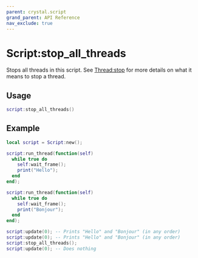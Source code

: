 ```yaml
---
parent: crystal.script
grand_parent: API Reference
nav_exclude: true
---
```


# Script:stop_all_threads

Stops all threads in this script. See [Thread:stop](thread_stop) for more details on what it means to stop a thread.

## Usage

```lua
script:stop_all_threads()
```

## Example

```lua
local script = Script:new();

script:run_thread(function(self)
  while true do
    self:wait_frame();
	print("Hello");
  end
end);

script:run_thread(function(self)
  while true do
    self:wait_frame();
	print("Bonjour");
  end
end);

script:update(0); -- Prints "Hello" and "Bonjour" (in any order)
script:update(0); -- Prints "Hello" and "Bonjour" (in any order)
script:stop_all_threads();
script:update(0); -- Does nothing
```
